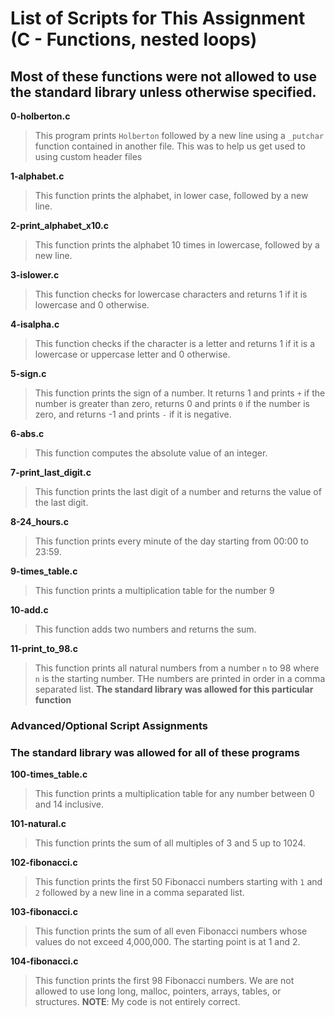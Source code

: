 # List of Scripts for This Assignment (C - Functions, nested loops)
## Most of these functions were not allowed to use the standard library unless otherwise specified.

**0-holberton.c**
> This program prints ```Holberton``` followed by a new line using a ```_putchar``` function contained in another file. This was to help us get used to using custom header files

**1-alphabet.c**
> This function prints the alphabet, in lower case, followed by a new line.

**2-print_alphabet_x10.c**
> This function prints the alphabet 10 times in lowercase, followed by a new line.

**3-islower.c**
> This function checks for lowercase characters and returns 1 if it is lowercase and 0 otherwise.

**4-isalpha.c**
> This function checks if the character is a letter and returns 1 if it is a lowercase or uppercase letter and 0 otherwise.

**5-sign.c**
> This function prints the sign of a number. It returns 1 and prints ```+``` if the number is greater than zero, returns 0 and prints ```0``` if the number is zero, and  returns -1 and prints ```-``` if it is negative.

**6-abs.c**
> This function computes the absolute value of an integer.

**7-print_last_digit.c**
> This function prints the last digit of a number and returns the value of the last digit.

**8-24_hours.c**
> This function prints every minute of the day starting from 00:00 to 23:59.

**9-times_table.c**
> This function prints a multiplication table for the number 9

**10-add.c**
> This function adds two numbers and returns the sum.

**11-print_to_98.c**
> This function prints all natural numbers from a number ```n``` to 98 where ```n``` is the starting number. THe numbers are printed in order in a comma separated list. **The standard library was allowed for this particular function**

### Advanced/Optional Script Assignments
### The standard library was allowed for all of these programs

**100-times_table.c**
> This function prints a multiplication table for any number between 0 and 14 inclusive.

**101-natural.c**
> This function prints the sum of all multiples of 3 and 5 up to 1024.

**102-fibonacci.c**
> This function prints the first 50 Fibonacci numbers starting with ```1``` and ```2``` followed by a new line in a comma separated list.

**103-fibonacci.c**
> This function prints the sum of all even Fibonacci numbers whose values do not exceed 4,000,000. The starting point is at 1 and 2.

**104-fibonacci.c**
> This function prints the first 98 Fibonacci numbers. We are not allowed to use long long, malloc, pointers, arrays, tables, or structures. 
**NOTE**: My code is not entirely correct.